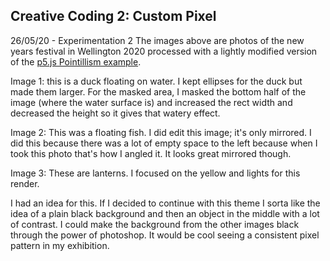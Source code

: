 ## Creative Coding 2: Custom Pixel

26/05/20 - Experimentation 2
The images above are photos of the new years festival in Wellington 2020 processed with a lightly modified version of the [p5.js Pointillism example](https://p5js.org/examples/image-pointillism.html).

Image 1: this is a duck floating on water. I kept ellipses for the duck but made them larger. For the masked area, I masked the bottom half of the image (where the water surface is) and increased the rect width and decreased the height so it gives that watery effect.

Image 2: This was a floating fish. I did edit this image; it's only mirrored. I did this because there was a lot of empty space to the left because when I took this photo that's how I angled it. It looks great mirrored though.

Image 3: These are lanterns. I focused on the yellow and lights for this render.

I had an idea for this. If I decided to continue with this theme I sorta like the idea of a plain black background and then an object in the middle with a lot of contrast. I could make the background from the other images black through the power of photoshop. It would be cool seeing a consistent pixel pattern in my exhibition.



